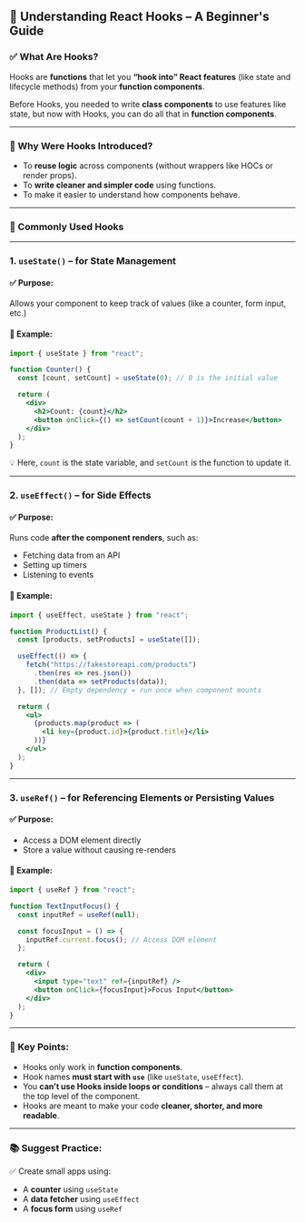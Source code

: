 ## 🧠 **Understanding React Hooks – A Beginner's Guide**

### ✅ What Are Hooks?

Hooks are **functions** that let you **“hook into” React features** (like state and lifecycle methods) from your **function components**.

Before Hooks, you needed to write **class components** to use features like state, but now with Hooks, you can do all that in **function components**.

---

### 🧩 Why Were Hooks Introduced?

* To **reuse logic** across components (without wrappers like HOCs or render props).
* To **write cleaner and simpler code** using functions.
* To make it easier to understand how components behave.

---

### 🎣 Commonly Used Hooks

---

### 1. **`useState()` – for State Management**

#### ✅ Purpose:

Allows your component to keep track of values (like a counter, form input, etc.)

#### 🧪 Example:

```jsx
import { useState } from "react";

function Counter() {
  const [count, setCount] = useState(0); // 0 is the initial value

  return (
    <div>
      <h2>Count: {count}</h2>
      <button onClick={() => setCount(count + 1)}>Increase</button>
    </div>
  );
}
```

💡 Here, `count` is the state variable, and `setCount` is the function to update it.

---

### 2. **`useEffect()` – for Side Effects**

#### ✅ Purpose:

Runs code **after the component renders**, such as:

* Fetching data from an API
* Setting up timers
* Listening to events

#### 🧪 Example:

```jsx
import { useEffect, useState } from "react";

function ProductList() {
  const [products, setProducts] = useState([]);

  useEffect(() => {
    fetch("https://fakestoreapi.com/products")
      .then(res => res.json())
      .then(data => setProducts(data));
  }, []); // Empty dependency = run once when component mounts

  return (
    <ul>
      {products.map(product => (
        <li key={product.id}>{product.title}</li>
      ))}
    </ul>
  );
}
```

---

### 3. **`useRef()` – for Referencing Elements or Persisting Values**

#### ✅ Purpose:

* Access a DOM element directly
* Store a value without causing re-renders

#### 🧪 Example:

```jsx
import { useRef } from "react";

function TextInputFocus() {
  const inputRef = useRef(null);

  const focusInput = () => {
    inputRef.current.focus(); // Access DOM element
  };

  return (
    <div>
      <input type="text" ref={inputRef} />
      <button onClick={focusInput}>Focus Input</button>
    </div>
  );
}
```

---

### 📝 Key Points:

* Hooks only work in **function components**.
* Hook names **must start with `use`** (like `useState`, `useEffect`).
* You **can’t use Hooks inside loops or conditions** – always call them at the top level of the component.
* Hooks are meant to make your code **cleaner, shorter, and more readable**.

---

### 📚 Suggest Practice:

✅ Create small apps using:

* A **counter** using `useState`
* A **data fetcher** using `useEffect`
* A **focus form** using `useRef`

